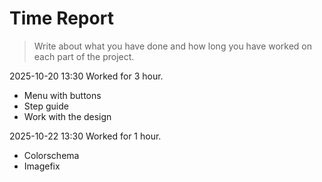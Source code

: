 # Time Report

> Write about what you have done and how long you have worked on each part of the project.

2025-10-20 13:30 Worked for 3 hour.
- Menu with buttons
- Step guide
- Work with the design


2025-10-22 13:30 Worked for 1 hour.
- Colorschema
- Imagefix
